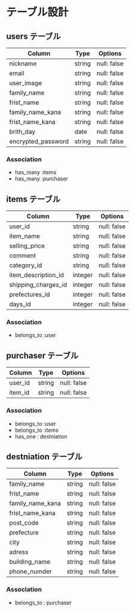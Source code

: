 # テーブル設計

## users テーブル

| Column             | Type   | Options     |
| -----------------  | ------ | ----------- |
| nickname           | string | null: false |
| email              | string | null: false |
| user_image         | string | null: false |
| family_name        | string | null: false |
| frist_name         | string | null: false |
| family_name_kana   | string | null: false |
| frist_name_kana    | string | null: false |
| brith_day          | date   | null: false |
| encrypted_password | string | null: false |

### Association

- has_many :items
- has_many :purchaser


## items テーブル

| Column               | Type    | Options     |
| ---------------      | ------  | ----------- |
| user_id              | string  | null: false |
| item_name            | string  | null: false |
| selling_price        | string  | null: false |
| comment              | string  | null: false |
| category_id          | string  | null: false |
|  item_description_id | integer | null: false |
| shipping_charges_id  | integer | null: false |
| prefectures_id       | integer | null: false |
| days_id              | integer | null: false |

### Association

- belongs_to :user


## purchaser テーブル

| Column               | Type    | Options     |
| ---------------      | ------  | ----------- |
| user_id              | string  | null: false |
| item_id              | string  | null: false |

### Association

- belongs_to :user
- belongs_to :items
- has_one : destniation

## destniation テーブル

| Column           | Type   | Options     |
| ---------------  | ------ | ----------- |
| family_name      | string | null: false |
| frist_name       | string | null: false |
| family_name_kana | string | null: false |
| frist_name_kana  | string | null: false |
| post_code        | string | null: false |
| prefecture       | string | null: false |
| city             | string | null: false |
| adress           | string | null: false |
| building_name    | string | null: false |
| phone_numder     | string | null: false |

### Association

- belongs_to : purchaser
